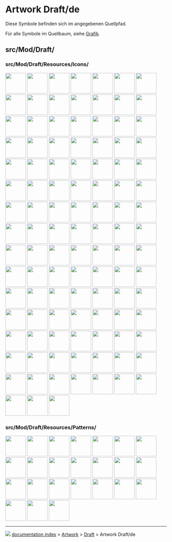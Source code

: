 # Artwork Draft/de
Diese Symbole befinden sich im angegebenen Quellpfad.

Für alle Symbole im Quellbaum, siehe [Grafik](Artwork/de.md).

## src/Mod/Draft/

### src/Mod/Draft/Resources/Icons/

<img alt="" src=images/Draft_2DShapeView.svg  style="width:64px;"> <img alt="" src=images/Draft_AddConstruction.svg  style="width:64px;"> <img alt="" src=images/Draft_AddNamedGroup.svg  style="width:64px;"> <img alt="" src=images/Draft_AddPoint.svg  style="width:64px;"> <img alt="" src=images/Draft_AddToGroup.svg  style="width:64px;"> <img alt="" src=images/Draft_Annotation_Style.svg  style="width:64px;"> <img alt="" src=images/Draft_Apply.svg  style="width:64px;"> <img alt="" src=images/Draft_Arc.svg  style="width:64px;"> <img alt="" src=images/Draft_Arc_3Points.svg  style="width:64px;"> <img alt="" src=images/Draft_Array.svg  style="width:64px;"> <img alt="" src=images/Draft_AutoGroup.svg  style="width:64px;"> <img alt="" src=images/Draft_AutoGroup_off.svg  style="width:64px;"> <img alt="" src=images/Draft_AutoGroup_on.svg  style="width:64px;"> <img alt="" src=images/Draft_BezCurve.svg  style="width:64px;"> <img alt="" src=images/Draft_BezSharpNode.svg  style="width:64px;"> <img alt="" src=images/Draft_BezSymNode.svg  style="width:64px;"> <img alt="" src=images/Draft_BezTanNode.svg  style="width:64px;"> <img alt="" src=images/Draft_BSpline.svg  style="width:64px;"> <img alt="" src=images/Draft_Circle.svg  style="width:64px;"> <img alt="" src=images/Draft_CircularArray.svg  style="width:64px;"> <img alt="" src=images/Draft_CircularLinkArray.svg  style="width:64px;"> <img alt="" src=images/Draft_Clone.svg  style="width:64px;"> <img alt="" src=images/Draft_Construction.svg  style="width:64px;"> <img alt="" src=images/Draft_Continue.svg  style="width:64px;"> <img alt="" src=images/Draft_CubicBezCurve.svg  style="width:64px;"> <img alt="" src=images/Draft_Cursor.svg  style="width:64px;"> <img alt="" src=images/Draft_DelPoint.svg  style="width:64px;"> <img alt="" src=images/Draft_Dimension.svg  style="width:64px;"> <img alt="" src=images/Draft_Dimension_Tree.svg  style="width:64px;"> <img alt="" src=images/Draft_DimensionAngular.svg  style="width:64px;"> <img alt="" src=images/Draft_DimensionRadius.svg  style="width:64px;"> <img alt="" src=images/Draft_Dot.svg  style="width:64px;"> <img alt="" src=images/Draft_Downgrade.svg  style="width:64px;"> <img alt="" src=images/Draft_Draft.svg  style="width:64px;"> <img alt="" src=images/Draft_Draft2Sketch.svg  style="width:64px;"> <img alt="" src=images/Draft_Drawing.svg  style="width:64px;"> <img alt="" src=images/Draft_Edit.svg  style="width:64px;"> <img alt="" src=images/Draft_Ellipse.svg  style="width:64px;"> <img alt="" src=images/Draft_Facebinder.svg  style="width:64px;"> <img alt="" src=images/Draft_Facebinder_Provider.svg  style="width:64px;"> <img alt="" src=images/Draft_Fillet.svg  style="width:64px;"> <img alt="" src=images/Draft_Finish.svg  style="width:64px;"> <img alt="" src=images/Draft_FlipDimension.svg  style="width:64px;"> <img alt="" src=images/Draft_Grid.svg  style="width:64px;"> <img alt="" src=images/Draft_Hatch.svg  style="width:64px;"> <img alt="" src=images/Draft_Heal.svg  style="width:64px;"> <img alt="" src=images/Draft_Join.svg  style="width:64px;"> <img alt="" src=images/Draft_Label.svg  style="width:64px;"> <img alt="" src=images/Draft_Layer.svg  style="width:64px;"> <img alt="" src=images/Draft_Line.svg  style="width:64px;"> <img alt="" src=images/Draft_LinkArray.svg  style="width:64px;"> <img alt="" src=images/Draft_Lock.svg  style="width:64px;"> <img alt="" src=images/Draft_Macro.svg  style="width:64px;"> <img alt="" src=images/Draft_Mirror.svg  style="width:64px;"> <img alt="" src=images/Draft_Move.svg  style="width:64px;"> <img alt="" src=images/Draft_N-Curve.svg  style="width:64px;"> <img alt="" src=images/Draft_N-Linear.svg  style="width:64px;"> <img alt="" src=images/Draft_N-Polygon.svg  style="width:64px;"> <img alt="" src=images/Draft_NewLayer.svg  style="width:64px;"> <img alt="" src=images/Draft_Offset.svg  style="width:64px;"> <img alt="" src=images/Draft_PathArray.svg  style="width:64px;"> <img alt="" src=images/Draft_PathLinkArray.svg  style="width:64px;"> <img alt="" src=images/Draft_PathTwistedArray.svg  style="width:64px;"> <img alt="" src=images/Draft_PathTwistedLinkArray.svg  style="width:64px;"> <img alt="" src=images/Draft_PlaneProxy.svg  style="width:64px;"> <img alt="" src=images/Draft_Point.svg  style="width:64px;"> <img alt="" src=images/Draft_PointArray.svg  style="width:64px;"> <img alt="" src=images/Draft_PointLinkArray.svg  style="width:64px;"> <img alt="" src=images/Draft_PolarArray.svg  style="width:64px;"> <img alt="" src=images/Draft_PolarLinkArray.svg  style="width:64px;"> <img alt="" src=images/Draft_Polygon.svg  style="width:64px;"> <img alt="" src=images/Draft_Rectangle.svg  style="width:64px;"> <img alt="" src=images/Draft_Rotate.svg  style="width:64px;"> <img alt="" src=images/Draft_Scale.svg  style="width:64px;"> <img alt="" src=images/Draft_SelectGroup.svg  style="width:64px;"> <img alt="" src=images/Draft_SelectPlane.svg  style="width:64px;"> <img alt="" src=images/Draft_ShapeString.svg  style="width:64px;"> <img alt="" src=images/Draft_ShapeString_tree.svg  style="width:64px;"> <img alt="" src=images/Draft_Slope.svg  style="width:64px;"> <img alt="" src=images/Draft_Snap.svg  style="width:64px;"> <img alt="" src=images/Draft_Snap_Angle.svg  style="width:64px;"> <img alt="" src=images/Draft_Snap_Center.svg  style="width:64px;"> <img alt="" src=images/Draft_Snap_Dimensions.svg  style="width:64px;"> <img alt="" src=images/Draft_Snap_Endpoint.svg  style="width:64px;"> <img alt="" src=images/Draft_Snap_Extension.svg  style="width:64px;"> <img alt="" src=images/Draft_Snap_Grid.svg  style="width:64px;"> <img alt="" src=images/Draft_Snap_Intersection.svg  style="width:64px;"> <img alt="" src=images/Draft_Snap_Lock.svg  style="width:64px;"> <img alt="" src=images/Draft_Snap_Midpoint.svg  style="width:64px;"> <img alt="" src=images/Draft_Snap_Near.svg  style="width:64px;"> <img alt="" src=images/Draft_Snap_Ortho.svg  style="width:64px;"> <img alt="" src=images/Draft_Snap_Parallel.svg  style="width:64px;"> <img alt="" src=images/Draft_Snap_Perpendicular.svg  style="width:64px;"> <img alt="" src=images/Draft_Snap_Special.svg  style="width:64px;"> <img alt="" src=images/Draft_Snap_WorkingPlane.svg  style="width:64px;"> <img alt="" src=images/Draft_Split.svg  style="width:64px;"> <img alt="" src=images/Draft_Stretch.svg  style="width:64px;"> <img alt="" src=images/Draft_SubelementHighlight.svg  style="width:64px;"> <img alt="" src=images/Draft_SwitchMode.svg  style="width:64px;"> <img alt="" src=images/Draft_Text.svg  style="width:64px;"> <img alt="" src=images/Draft_Trimex.svg  style="width:64px;"> <img alt="" src=images/Draft_Upgrade.svg  style="width:64px;"> <img alt="" src=images/Draft_VisGroup.svg  style="width:64px;"> <img alt="" src=images/Draft_Wipe.svg  style="width:64px;"> <img alt="" src=images/Draft_Wire.svg  style="width:64px;"> <img alt="" src=images/Draft_WireToBSpline.svg  style="width:64px;"> <img alt="" src=images/Preferences-draft.svg  style="width:64px;"> <img alt="" src=images/Workbench_Draft.svg  style="width:64px;">

### src/Mod/Draft/Resources/Patterns/

<img alt="" src=images/Aluminium.svg  style="width:64px;"> <img alt="" src=images/Brick01.svg  style="width:64px;"> <img alt="" src=images/Concrete.svg  style="width:64px;"> <img alt="" src=images/Cross.svg  style="width:64px;"> <img alt="" src=images/Cuprous.svg  style="width:64px;"> <img alt="" src=images/Diagonal1.svg  style="width:64px;"> <img alt="" src=images/Diagonal2.svg  style="width:64px;"> <img alt="" src=images/Earth.svg  style="width:64px;"> <img alt="" src=images/General_steel.svg  style="width:64px;"> <img alt="" src=images/Glass.svg  style="width:64px;"> <img alt="" src=images/Hatch45L.svg  style="width:64px;"> <img alt="" src=images/Hatch45R.svg  style="width:64px;"> <img alt="" src=images/Hbone.svg  style="width:64px;"> <img alt="" src=images/Line.svg  style="width:64px;"> <img alt="" src=images/Plastic.svg  style="width:64px;"> <img alt="" src=images/Plus.svg  style="width:64px;"> <img alt="" src=images/Simple.svg  style="width:64px;"> <img alt="" src=images/Solid.svg  style="width:64px;"> <img alt="" src=images/Square.svg  style="width:64px;"> <img alt="" src=images/Steel.svg  style="width:64px;"> <img alt="" src=images/Titanium.svg  style="width:64px;"> <img alt="" src=images/Wood.svg  style="width:64px;"> <img alt="" src=images/Woodgrain.svg  style="width:64px;"> <img alt="" src=images/Zinc.svg  style="width:64px;">



---
![](images/Right_arrow.png) [documentation index](../README.md) > [Artwork](Category_Artwork.md) > [Draft](Category_Draft.md) > Artwork Draft/de
